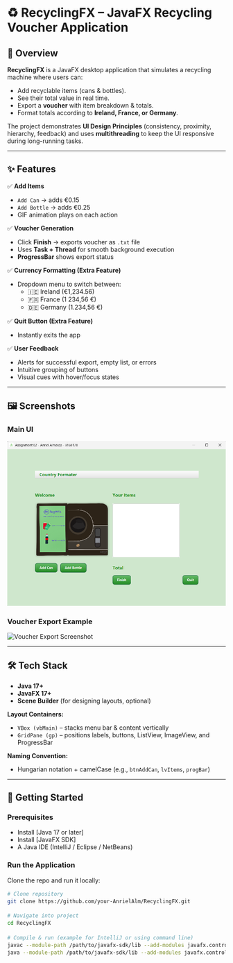 # ♻️ RecyclingFX – JavaFX Recycling Voucher Application  

## 📖 Overview  
**RecyclingFX** is a JavaFX desktop application that simulates a recycling machine where users can:  
- Add recyclable items (cans & bottles).  
- See their total value in real time.  
- Export a **voucher** with item breakdown & totals.  
- Format totals according to **Ireland, France, or Germany**.  

The project demonstrates **UI Design Principles** (consistency, proximity, hierarchy, feedback) and uses **multithreading** to keep the UI responsive during long-running tasks.  

---

## ✨ Features  

✅ **Add Items**  
- `Add Can` → adds €0.15  
- `Add Bottle` → adds €0.25  
- GIF animation plays on each action  

✅ **Voucher Generation**  
- Click **Finish** → exports voucher as `.txt` file  
- Uses **Task + Thread** for smooth background execution  
- **ProgressBar** shows export status  

✅ **Currency Formatting (Extra Feature)**  
- Dropdown menu to switch between:  
  - 🇮🇪 Ireland (€1,234.56)  
  - 🇫🇷 France (1 234,56 €)  
  - 🇩🇪 Germany (1.234,56 €)  

✅ **Quit Button (Extra Feature)**  
- Instantly exits the app  

✅ **User Feedback**  
- Alerts for successful export, empty list, or errors  
- Intuitive grouping of buttons  
- Visual cues with hover/focus states  

---

## 🖼️ Screenshots  

### Main UI  
![Main UI Screenshot](https://github.com/AnrieAlm/RecyclingApp/blob/main/Mainpic.png
)  

### Voucher Export Example  
![Voucher Export Screenshot](<img width="980" height="736" alt="image" src="https://github.com/user-attachments/assets/eac6eb6f-08ac-4b8b-8d44-3817d4d9a3ef" />
)  

---

## 🛠️ Tech Stack  

- **Java 17+**  
- **JavaFX 17+**  
- **Scene Builder** (for designing layouts, optional)  

**Layout Containers:**  
- `VBox (vbMain)` – stacks menu bar & content vertically  
- `GridPane (gp)` – positions labels, buttons, ListView, ImageView, and ProgressBar  

**Naming Convention:**  
- Hungarian notation + camelCase (e.g., `btnAddCan`, `lvItems`, `progBar`)  

---

## 🚀 Getting Started  

### Prerequisites  
- Install [Java 17 or later] 
- Install [JavaFX SDK]
- A Java IDE (IntelliJ / Eclipse / NetBeans)  

### Run the Application  
Clone the repo and run it locally:  

```bash
# Clone repository
git clone https://github.com/your-AnrielAlm/RecyclingFX.git

# Navigate into project
cd RecyclingFX

# Compile & run (example for IntelliJ or using command line)
javac --module-path /path/to/javafx-sdk/lib --add-modules javafx.controls RecyclingFX.java
java --module-path /path/to/javafx-sdk/lib --add-modules javafx.controls RecyclingFX
